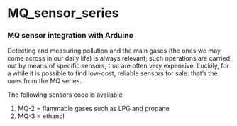 # MQ_sensor_series

### MQ sensor integration with Arduino 

Detecting and measuring pollution and the main gases (the ones we may come across in our daily life) is always relevant; 
such operations are carried out by means of specific sensors, that are often very expensive. Luckily, 
for a while it is possible to find low-cost, reliable sensors for sale: that’s the ones from the MQ series.

The following sensors code is available
1.  MQ-2 = flammable gases such as LPG and propane
2.  MQ-3 =  ethanol
